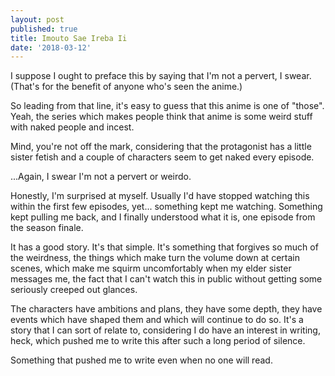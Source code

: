 ```yaml
---
layout: post
published: true
title: Imouto Sae Ireba Ii
date: '2018-03-12'
---
```

I suppose I ought to preface this by saying that I'm not a pervert, I swear. (That's for the benefit of anyone who's seen the anime.)

So leading from that line, it's easy to guess that this anime is one of "those". Yeah, the series which makes people think that anime is some weird stuff with naked people and incest.

Mind, you're not off the mark, considering that the protagonist has a little sister fetish and a couple of characters seem to get naked every episode.

...Again, I swear I'm not a pervert or weirdo.

Honestly, I'm surprised at myself. Usually I'd have stopped watching this within the first few episodes, yet... something kept me watching. Something kept pulling me back, and I finally understood what it is, one episode from the season finale.

It has a good story. It's that simple. It's something that forgives so much of the weirdness, the things which make turn the volume down at certain scenes, which make me squirm uncomfortably when my elder sister messages me, the fact that I can't watch this in public without getting some seriously creeped out glances.

The characters have ambitions and plans, they have some depth, they have events which have shaped them and which will continue to do so. It's a story that I can sort of relate to, considering I do have an interest in writing, heck, which pushed me to write this after such a long period of silence.

Something that pushed me to write even when no one will read.